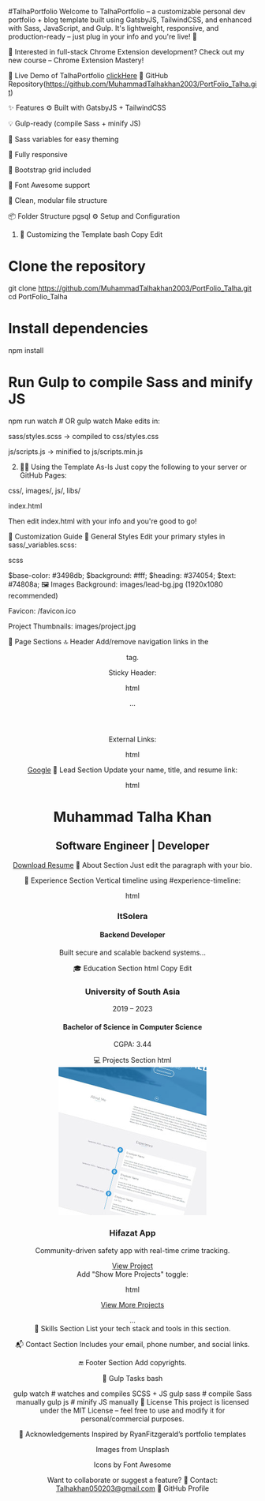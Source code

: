 #TalhaPortfolio
Welcome to TalhaPortfolio – a customizable personal dev portfolio + blog template built using GatsbyJS, TailwindCSS, and enhanced with Sass, JavaScript, and Gulp. It's lightweight, responsive, and production-ready – just plug in your info and you're live! 🚀

🎉 Interested in full-stack Chrome Extension development? Check out my new course – Chrome Extension Mastery!

🚀 Live Demo of TalhaPortfolio [clickHere](https://muhammadtalhakhan2003.github.io/PortFolio_Talha/)
📁 GitHub Repository(https://github.com/MuhammadTalhakhan2003/PortFolio_Talha.git)

✨ Features
⚙️ Built with GatsbyJS + TailwindCSS

💡 Gulp-ready (compile Sass + minify JS)

🎨 Sass variables for easy theming

📱 Fully responsive

🧱 Bootstrap grid included

🧰 Font Awesome support

🧼 Clean, modular file structure

📦 Folder Structure
pgsql
⚙️ Setup and Configuration
1. 🔧 Customizing the Template
bash
Copy
Edit
# Clone the repository
git clone https://github.com/MuhammadTalhakhan2003/PortFolio_Talha.git
cd PortFolio_Talha

# Install dependencies
npm install

# Run Gulp to compile Sass and minify JS
npm run watch  # OR gulp watch
Make edits in:

sass/styles.scss → compiled to css/styles.css

js/scripts.js → minified to js/scripts.min.js

2. 🏃‍♂️ Using the Template As-Is
Just copy the following to your server or GitHub Pages:

css/, images/, js/, libs/

index.html

Then edit index.html with your info and you're good to go!

🎨 Customization Guide
🎯 General Styles
Edit your primary styles in sass/_variables.scss:

scss

$base-color: #3498db;
$background: #fff;
$heading: #374054;
$text: #74808a;
🖼️ Images
Background: images/lead-bg.jpg (1920x1080 recommended)

Favicon: /favicon.ico

Project Thumbnails: images/project.jpg

🧩 Page Sections
🔝 Header
Add/remove navigation links in the <header> tag.

Sticky Header:

html

<header class="sticky"> ... </header>
External Links:

html

<a href="https://google.com" class="no-scroll">Google</a>
👋 Lead Section
Update your name, title, and resume link:

html

<h1>Muhammad Talha Khan</h1>
<h2>Software Engineer | Developer</h2>
<a href="resume.pdf" download="Talha_Resume.pdf" class="btn-rounded-white">Download Resume</a>
👤 About Section
Just edit the paragraph with your bio.

💼 Experience Section
Vertical timeline using #experience-timeline:

html

<div data-date="2023 – Present">
  <h3>ItSolera</h3>
  <h4>Backend Developer</h4>
  <p>Built secure and scalable backend systems...</p>
</div>
🎓 Education Section
html
Copy
Edit
<div class="education-block">
  <h3>University of South Asia</h3>
  <span class="education-date">2019 – 2023</span>
  <h4>Bachelor of Science in Computer Science</h4>
  <p>CGPA: 3.44</p>
</div>
💻 Projects Section
html

<div class="project">
  <div class="project-image">
    <img src="images/project.jpg" />
  </div>
  <div class="project-info">
    <h3>Hifazat App</h3>
    <p>Community-driven safety app with real-time crime tracking.</p>
    <a href="https://github.com/yourproject">View Project</a>
  </div>
</div>
Add "Show More Projects" toggle:

html

<a id="view-more-projects" href="#">View More Projects</a>
<div id="more-projects">...</div>
🧠 Skills Section
List your tech stack and tools in this section.

📬 Contact Section
Includes your email, phone number, and social links.

🔚 Footer Section
Add copyrights.

🧪 Gulp Tasks
bash

gulp watch    # watches and compiles SCSS + JS
gulp sass     # compile Sass manually
gulp js       # minify JS manually
📝 License
This project is licensed under the MIT License – feel free to use and modify it for personal/commercial purposes.

🙌 Acknowledgements
Inspired by RyanFitzgerald’s portfolio templates

Images from Unsplash

Icons by Font Awesome

Want to collaborate or suggest a feature?
📧 Contact: Talhakhan050203@gmail.com
🔗 GitHub Profile
